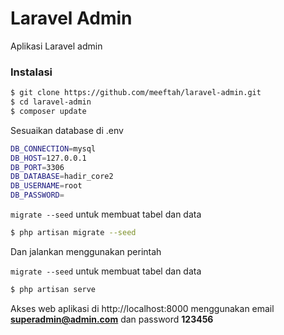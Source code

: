 # Laravel Admin

Aplikasi Laravel admin

### Instalasi

```sh
$ git clone https://github.com/meeftah/laravel-admin.git
$ cd laravel-admin
$ composer update
```

Sesuaikan database di .env

```sh
DB_CONNECTION=mysql
DB_HOST=127.0.0.1
DB_PORT=3306
DB_DATABASE=hadir_core2
DB_USERNAME=root
DB_PASSWORD=
```

`migrate --seed` untuk membuat tabel dan data
```sh
$ php artisan migrate --seed
```

Dan jalankan menggunakan perintah

`migrate --seed` untuk membuat tabel dan data
```sh
$ php artisan serve
```

Akses web aplikasi di http://localhost:8000 menggunakan email **superadmin@admin.com** dan password **123456**
